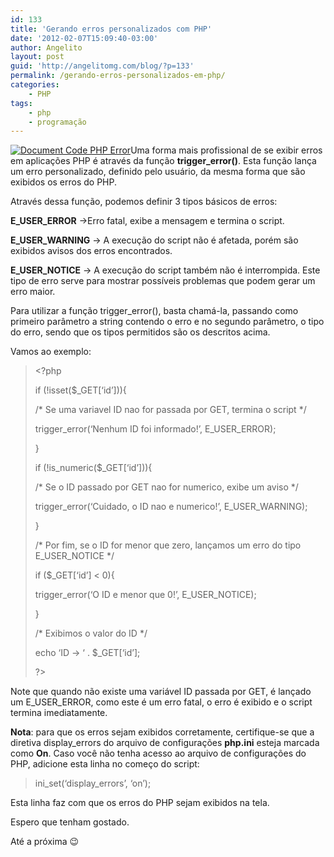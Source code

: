 ```yaml
---
id: 133
title: 'Gerando erros personalizados com PHP'
date: '2012-02-07T15:09:40-03:00'
author: Angelito
layout: post
guid: 'http://angelitomg.com/blog/?p=133'
permalink: /gerando-erros-personalizados-em-php/
categories:
    - PHP
tags:
    - php
    - programação
---
```


[![](http://angelitomg.com/blog/wp-content/uploads/2012/02/Document-Code-PHP-Error.jpg "Document Code PHP Error")](http://angelitomg.com/blog/wp-content/uploads/2012/02/Document-Code-PHP-Error.jpg)Uma forma mais profissional de se exibir erros em aplicações PHP é através da função **trigger\_error()**. Esta função lança um erro personalizado, definido pelo usuário, da mesma forma que são exibidos os erros do PHP.

Através dessa função, podemos definir 3 tipos básicos de erros:

**E\_USER\_ERROR** -&gt;Erro fatal, exibe a mensagem e termina o script.

**E\_USER\_WARNING** -&gt; A execução do script não é afetada, porém são exibidos avisos dos erros encontrados.

**E\_USER\_NOTICE** -&gt; A execução do script também não é interrompida. Este tipo de erro serve para mostrar possíveis problemas que podem gerar um erro maior.

Para utilizar a função trigger\_error(), basta chamá-la, passando como primeiro parâmetro a string contendo o erro e no segundo parâmetro, o tipo do erro, sendo que os tipos permitidos são os descritos acima.

Vamos ao exemplo:

> &lt;?php
> 
> if (!isset($\_GET\[‘id’\])){
> 
> /\* Se uma variavel ID nao for passada por GET, termina o script \*/
> 
> trigger\_error(‘Nenhum ID foi informado!’, E\_USER\_ERROR);
> 
> }
> 
> if (!is\_numeric($\_GET\[‘id’\])){
> 
> /\* Se o ID passado por GET nao for numerico, exibe um aviso \*/
> 
> trigger\_error(‘Cuidado, o ID nao e numerico!’, E\_USER\_WARNING);
> 
> }
> 
> /\* Por fim, se o ID for menor que zero, lançamos um erro do tipo E\_USER\_NOTICE \*/
> 
> if ($\_GET\[‘id’\] &lt; 0){
> 
> trigger\_error(‘O ID e menor que 0!’, E\_USER\_NOTICE);
> 
> }
> 
> /\* Exibimos o valor do ID \*/
> 
> echo ‘ID -&gt; ‘ . $\_GET\[‘id’\];
> 
> ?&gt;

Note que quando não existe uma variável ID passada por GET, é lançado um E\_USER\_ERROR, como este é um erro fatal, o erro é exibido e o script termina imediatamente.

**Nota**: para que os erros sejam exibidos corretamente, certifique-se que a diretiva display\_errors do arquivo de configurações **php.ini** esteja marcada como **On**. Caso você não tenha acesso ao arquivo de configurações do PHP, adicione esta linha no começo do script:

> ini\_set(‘display\_errors’, ‘on’);

Esta linha faz com que os erros do PHP sejam exibidos na tela.

Espero que tenham gostado.

Até a próxima 😉